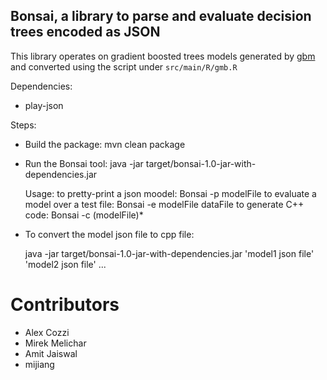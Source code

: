 ## Bonsai, a library to parse and evaluate decision trees encoded as JSON

This library operates on gradient boosted trees models generated by 
[gbm](http://cran.r-project.org/web/packages/gbm)
and converted using the script under `src/main/R/gmb.R`



Dependencies:

* play-json


Steps:
  * Build the package: mvn clean package
  * Run the Bonsai tool: java -jar target/bonsai-1.0-jar-with-dependencies.jar
  
    Usage: 
      to pretty-print a json moodel: Bonsai -p modelFile
      to evaluate a model over a test file: Bonsai -e modelFile dataFile
      to generate C++ code: Bonsai -c (modelFile)*

  * To convert the model json file to cpp file:
 
    java -jar target/bonsai-1.0-jar-with-dependencies.jar 'model1 json file'  'model2 json file' ...

    
# Contributors
* Alex Cozzi
* Mirek Melichar
* Amit Jaiswal
* mijiang
 